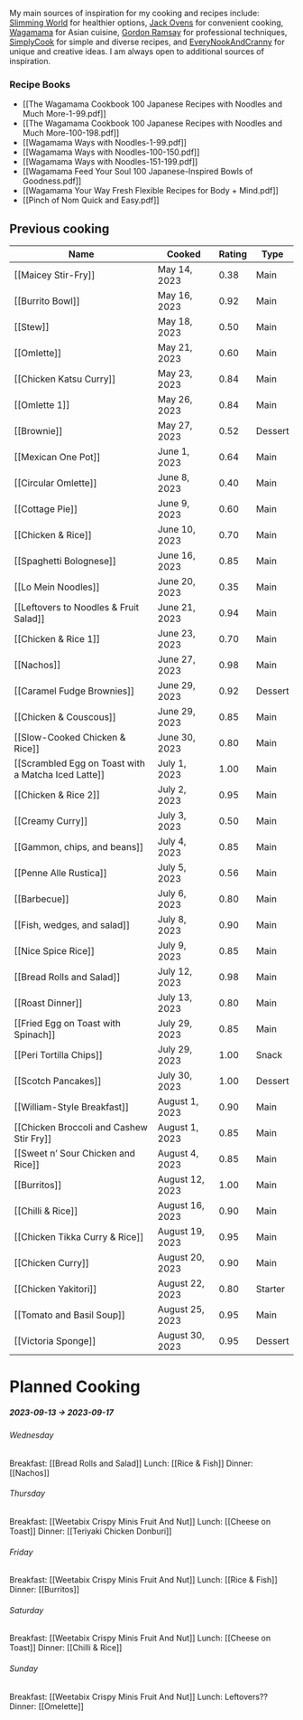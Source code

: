 My main sources of inspiration for my cooking and recipes include: [Slimming World](https://www.slimmingworld.co.uk/) for healthier options, [Jack Ovens](https://chefjackovens.com/recipes/) for convenient cooking, [Wagamama](https://www.wagamama.com/) for Asian cuisine, [Gordon Ramsay](https://www.gordonramsay.com/) for professional techniques, [SimplyCook](https://www.simplycook.com/) for simple and diverse recipes, and [EveryNookAndCranny](https://www.everynookandcranny.net/) for unique and creative ideas. I am always open to additional sources of inspiration.
### Recipe Books
 - [[The Wagamama Cookbook 100 Japanese Recipes with Noodles and Much More-1-99.pdf]]
 - [[The Wagamama Cookbook 100 Japanese Recipes with Noodles and Much More-100-198.pdf]]
 - [[Wagamama Ways with Noodles-1-99.pdf]]
 - [[Wagamama Ways with Noodles-100-150.pdf]]
 - [[Wagamama Ways with Noodles-151-199.pdf]]
 - [[Wagamama Feed Your Soul 100 Japanese-Inspired Bowls of Goodness.pdf]]
 - [[Wagamama Your Way Fresh Flexible Recipes for Body + Mind.pdf]]
 - [[Pinch of Nom Quick and Easy.pdf]]
## Previous cooking
| Name                                            | Cooked         | Rating | Type    |
|-------------------------------------------------|----------------|--------|---------|
| [[Maicey Stir-Fry]]                                 | May 14, 2023   | 0.38   | Main    |
| [[Burrito Bowl]]                                    | May 16, 2023   | 0.92   | Main    |
| [[Stew]]                                            | May 18, 2023   | 0.50   | Main    |
| [[Omlette]]                                         | May 21, 2023   | 0.60   | Main    |
| [[Chicken Katsu Curry]]                             | May 23, 2023   | 0.84   | Main    |
| [[Omlette 1]]                                       | May 26, 2023   | 0.84   | Main    |
| [[Brownie]]                                         | May 27, 2023   | 0.52   | Dessert |
| [[Mexican One Pot]]                                 | June 1, 2023   | 0.64   | Main    |
| [[Circular Omlette]]                                | June 8, 2023   | 0.40   | Main    |
| [[Cottage Pie]]                                     | June 9, 2023   | 0.60   | Main    |
| [[Chicken & Rice]]                                  | June 10, 2023  | 0.70   | Main    |
| [[Spaghetti Bolognese]]                             | June 16, 2023  | 0.85   | Main    |
| [[Lo Mein Noodles]]                                 | June 20, 2023  | 0.35   | Main    |
| [[Leftovers to Noodles & Fruit Salad]]              | June 21, 2023  | 0.94   | Main    |
| [[Chicken & Rice 1]]                                | June 23, 2023  | 0.70   | Main    |
| [[Nachos]]                                          | June 27, 2023  | 0.98   | Main    |
| [[Caramel Fudge Brownies]]                          | June 29, 2023  | 0.92   | Dessert |
| [[Chicken & Couscous]]                              | June 29, 2023  | 0.85   | Main    |
| [[Slow-Cooked Chicken & Rice]]                      | June 30, 2023  | 0.80   | Main    |
| [[Scrambled Egg on Toast with a Matcha Iced Latte]] | July 1, 2023   | 1.00   | Main    |
| [[Chicken & Rice 2]]                                | July 2, 2023   | 0.95   | Main    |
| [[Creamy Curry]]                                    | July 3, 2023   | 0.50   | Main    |
| [[Gammon, chips, and beans]]                        | July 4, 2023   | 0.85   | Main    |
| [[Penne Alle Rustica]]                              | July 5, 2023   | 0.56   | Main    |
| [[Barbecue]]                                        | July 6, 2023   | 0.80   | Main    |
| [[Fish, wedges, and salad]]                         | July 8, 2023   | 0.90   | Main    |
| [[Nice Spice Rice]]                                 | July 9, 2023   | 0.85   | Main    |
| [[Bread Rolls and Salad]]                           | July 12, 2023  | 0.98   | Main    |
| [[Roast Dinner]]                                    | July 13, 2023  | 0.80   | Main    |
| [[Fried Egg on Toast with Spinach]]                 | July 29, 2023  | 0.85   | Main    |
| [[Peri Tortilla Chips]]                             | July 29, 2023  | 1.00   | Snack   |
| [[Scotch Pancakes]]                                 | July 30, 2023  | 1.00   | Dessert |
| [[William-Style Breakfast]]                         | August 1, 2023 | 0.90   | Main    |
| [[Chicken Broccoli and Cashew Stir Fry]]            | August 1, 2023 | 0.85   | Main    |
| [[Sweet n’ Sour Chicken and Rice]]                  | August 4, 2023 | 0.85   | Main    |
| [[Burritos]]                                        | August 12, 2023| 1.00   | Main    |
| [[Chilli & Rice]]                                   | August 16, 2023| 0.90   | Main    |
| [[Chicken Tikka Curry & Rice]]                      | August 19, 2023| 0.95   | Main    |
| [[Chicken Curry]]                                   | August 20, 2023| 0.90   | Main    |
| [[Chicken Yakitori]]                                | August 22, 2023| 0.80   | Starter |
| [[Tomato and Basil Soup]]                           | August 25, 2023| 0.95   | Main    |
| [[Victoria Sponge]]                                 | August 30, 2023| 0.95   | Dessert |

# Planned Cooking
##### 2023-09-13 -> 2023-09-17
###### Wednesday
Breakfast: [[Bread Rolls and Salad]]
Lunch: [[Rice & Fish]]
Dinner: [[Nachos]]
###### Thursday
Breakfast: [[Weetabix Crispy Minis Fruit And Nut]]
Lunch: [[Cheese on Toast]]
Dinner: [[Teriyaki Chicken Donburi]]
###### Friday
Breakfast: [[Weetabix Crispy Minis Fruit And Nut]]
Lunch: [[Rice & Fish]]
Dinner: [[Burritos]]
###### Saturday
Breakfast: [[Weetabix Crispy Minis Fruit And Nut]]
Lunch: [[Cheese on Toast]]
Dinner: [[Chilli & Rice]]
###### Sunday
Breakfast: [[Weetabix Crispy Minis Fruit And Nut]]
Lunch: Leftovers??
Dinner: [[Omelette]]
